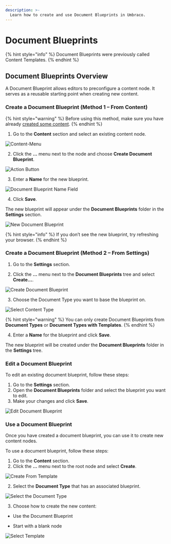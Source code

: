```yaml
---
description: >-
  Learn how to create and use Document Blueprints in Umbraco.
---
```


# Document Blueprints

{% hint style="info" %}
Document Blueprints were previously called Content Templates.
{% endhint %}

## Document Blueprints Overview

A Document Blueprint allows editors to preconfigure a content node. It serves as a reusable starting point when creating new content.

### Create a Document Blueprint (Method 1 – From Content)

{% hint style="warning" %}
Before using this method, make sure you have already [created some content](../data/defining-content/README.md#3-creating-the-content).
{% endhint %}

1. Go to the **Content** section and select an existing content node.

![Content-Menu](images/content-menu-DB.png)

2. Click the **...** menu next to the node and choose **Create Document Blueprint**.

![Action Button](images/action-menu-DB.png)

3. Enter a **Name** for the new blueprint.

![Document Blueprint Name Field](images/Name-Content-Template-DB.png)

4. Click **Save**.

The new blueprint will appear under the **Document Blueprints** folder in the **Settings** section.

![New Document Blueprint](images/Find-Content-Template-DB.png)

{% hint style="info" %}
If you don’t see the new blueprint, try refreshing your browser.
{% endhint %}

### Create a Document Blueprint (Method 2 – From Settings)

1. Go to the **Settings** section.

2. Click the **...** menu next to the **Document Blueprints** tree and select **Create...**.

![Create Document Blueprint](images/Create-Content-Template-DB.png)

3. Choose the Document Type you want to base the blueprint on.

![Select Content Type](images/Content-Type-DB.png)

{% hint style="warning" %}
You can only create Document Blueprints from **Document Types** or **Document Types with Templates**.
{% endhint %}

4. Enter a **Name** for the blueprint and click **Save**.

The new blueprint will be created under the **Document Blueprints** folder in the **Settings** tree.

### Edit a Document Blueprint

To edit an existing document blueprint, follow these steps:

1. Go to the **Settings** section.
2. Open the **Document Blueprints** folder and select the blueprint you want to edit.
3. Make your changes and click **Save**.

![Edit Document Blueprint](images/Edit-Content-Template-DB.png)

### Use a Document Blueprint

Once you have created a document blueprint, you can use it to create new content nodes.

To use a document blueprint, follow these steps:

1. Go to the **Content** section.
2. Click the **...** menu next to the root node and select **Create**.

![Create From Template](images/Create-From-Template-DB.png)

2. Select the **Document Type** that has an associated blueprint.

![Select the Document Type](images/select-doc-type-DB.png)

3. Choose how to create the new content:

  * Use the Document Blueprint

  * Start with a blank node

![Select Template](images/Select-Template-DB.png)
